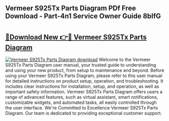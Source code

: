 ## Vermeer S925Tx Parts Diagram PDf Free Download - Part-4n1 Service Owner Guide 8bIfG

# <h2><a href="http://dfsu7i.blite.top/?on=Vermeer+S925Tx+Parts+Diagram">🔗Download New 👉🔴 Vermeer S925Tx Parts Diagram</a></h2>

[![Vermeer S925Tx Parts Diagram download](https://i.imgur.com/lujVjoI.png)](http://dfsu7i.blite.top/?on=Vermeer+S925Tx+Parts+Diagram)
Welcome to the Vermeer S925Tx Parts Diagram user manual, your trusted guide to understanding and using your new product, from setup to maintenance and beyond. Before using your Vermeer S925Tx Parts Diagram, please refer to this user manual for detailed instructions on product setup, operation, and troubleshooting. It includes clear instructions for installation, setup, and operation, as well as important safety information. Vermeer S925Tx Parts Diagram offers users a range of advanced features, such as virtual assistant, smart notifications, customizable widgets, and automated tasks, all easily controlled through the user interface. We're Committed to Excellence Vermeer S925Tx Parts Diagram. Our team is dedicated to providing exceptional customer support.
